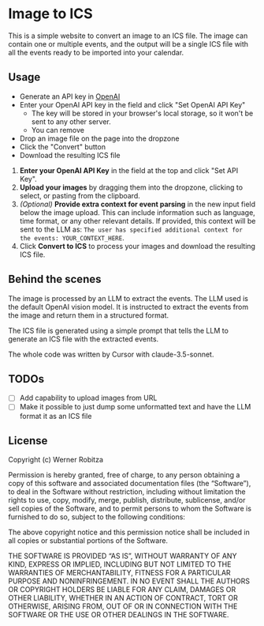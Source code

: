 # Image to ICS

This is a simple website to convert an image to an ICS file.
The image can contain one or multiple events, and the output will be a single ICS file with all the events ready to be imported into your calendar.

## Usage

- Generate an API key in [OpenAI](https://platform.openai.com/api-keys)
- Enter your OpenAI API key in the field and click "Set OpenAI API Key"
  - The key will be stored in your browser's local storage, so it won't be sent to any other server.
  - You can remove
- Drop an image file on the page into the dropzone
- Click the "Convert" button
- Download the resulting ICS file

1. **Enter your OpenAI API Key** in the field at the top and click "Set API Key".
2. **Upload your images** by dragging them into the dropzone, clicking to select, or pasting from the clipboard.
3. *(Optional)* **Provide extra context for event parsing** in the new input field below the image upload. This can include information such as language, time format, or any other relevant details. If provided, this context will be sent to the LLM as: `The user has specified additional context for the events: YOUR_CONTEXT_HERE`.
4. Click **Convert to ICS** to process your images and download the resulting ICS file.

## Behind the scenes

The image is processed by an LLM to extract the events. The LLM used is the default OpenAI vision model.
It is instructed to extract the events from the image and return them in a structured format.

The ICS file is generated using a simple prompt that tells the LLM to generate an ICS file with the extracted events.

The whole code was written by Cursor with claude-3.5-sonnet.

## TODOs

- [ ] Add capability to upload images from URL
- [ ] Make it possible to just dump some unformatted text and have the LLM format it as an ICS file

## License

Copyright (c) Werner Robitza

Permission is hereby granted, free of charge, to any person obtaining a copy of this software and associated documentation files (the “Software”), to deal in the Software without restriction, including without limitation the rights to use, copy, modify, merge, publish, distribute, sublicense, and/or sell copies of the Software, and to permit persons to whom the Software is furnished to do so, subject to the following conditions:

The above copyright notice and this permission notice shall be included in all copies or substantial portions of the Software.

THE SOFTWARE IS PROVIDED “AS IS”, WITHOUT WARRANTY OF ANY KIND, EXPRESS OR IMPLIED, INCLUDING BUT NOT LIMITED TO THE WARRANTIES OF MERCHANTABILITY, FITNESS FOR A PARTICULAR PURPOSE AND NONINFRINGEMENT. IN NO EVENT SHALL THE AUTHORS OR COPYRIGHT HOLDERS BE LIABLE FOR ANY CLAIM, DAMAGES OR OTHER LIABILITY, WHETHER IN AN ACTION OF CONTRACT, TORT OR OTHERWISE, ARISING FROM, OUT OF OR IN CONNECTION WITH THE SOFTWARE OR THE USE OR OTHER DEALINGS IN THE SOFTWARE.
